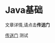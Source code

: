 # Java基础
文章详情,请点击**传送门**
        
[传送门](https://yanxin152133.github.io/2019/07/14/java%E5%9F%BA%E7%A1%80/)
测试
